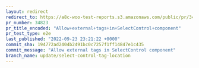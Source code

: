 ```yaml
---
layout: redirect
redirect_to: https://a8c-woo-test-reports.s3.amazonaws.com/public/pr/34823/e2e/index.html
pr_number: 34823
pr_title_encoded: "Allow+external+tags+in+SelectControl+component"
pr_test_type: e2e
last_published: "2022-09-23 23:21:22 +0000"
commit_sha: 194772ad2404b2491bc0c7257f1ff14847e1c435
commit_message: "Allow external tags in SelectControl component"
branch_name: update/select-control-tag-location
---
```

